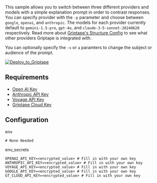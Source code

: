 This sample allows you to switch between three different providers and models with a simple explanation prompt in order to contrast responses. You can specify provider with the `-p` parameter and choose between `google`, `openai`, and `anthropic`. The models for each provider currently default to `gemini-1.5-pro`, `gpt-4o`, and `claude-3-5-sonnet-20240620` respectively. Read more about [Griptape's Structure Config](https://docs.griptape.ai/stable/griptape-framework/structures/config/) to see what other providers Griptape is integrated with.

You can optionally specify the `-s` or `a` paramters to change the subject or audience of the prompt.

[![Deploy_to_Griptape](https://github.com/griptape-ai/griptape-cloud/assets/2302515/4fd57873-5c93-44a8-8fa3-ac1bf7d73bcc)](https://cloud.griptape.ai/structures?url=https://github.com/griptape-ai/griptape-sample-structures/blob/main/griptape-model-switcher/structure.py&name=Griptape%20Model%20Switcher%20Sample)

## Requirements

- [Open AI Key](https://platform.openai.com/api-keys)
- [Anthropic API Key](https://console.anthropic.com/settings/keys)
- [Voyage API Key](https://dash.voyageai.com/)
- [Griptape Cloud Key](https://cloud.griptape.ai/keys)

## Configuration

env
```
# None Needed
```

env_secrets
```
OPENAI_API_KEY=<encrypted_value> # Fill in with your own key
ANTHROPIC_API_KEY=<encrypted_value> # Fill in with your own key
VOYAGE_API_KEY=<encrypted_value> # Fill in with your own key
GOOGLE_API_KEY=<encrypted_value> # Fill in with your own key
GT_CLOUD_API_KEY=<encrypted_value> # Fill in with your own key
```
